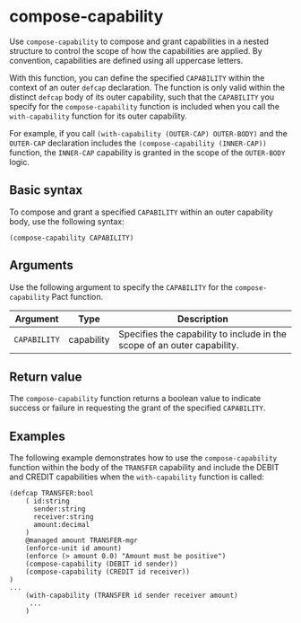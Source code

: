 # compose-capability

Use `compose-capability` to compose and grant capabilities in a nested structure to control the scope of how the capabilities are applied.
By convention, capabilities are defined using all uppercase letters.

With this function, you can define the specified `CAPABILITY` within the context of an outer `defcap` declaration.
The function is only valid within the distinct `defcap` body of its outer capability, such that the `CAPABILITY` you specify for the `compose-capability` function is included when you call the `with-capability` function for its outer capability. 

For example, if you call `(with-capability (OUTER-CAP) OUTER-BODY)` and the `OUTER-CAP` declaration includes the `(compose-capability (INNER-CAP))` function, the `INNER-CAP` capability is granted in the scope of the `OUTER-BODY` logic.

## Basic syntax

To compose and grant a specified `CAPABILITY` within an outer capability body, use the following syntax:

```pact
(compose-capability CAPABILITY)
```

## Arguments

Use the following argument to specify the `CAPABILITY` for the `compose-capability` Pact function.

| Argument | Type | Description |
| --- | --- | --- |
| `CAPABILITY` | capability | Specifies the capability to include in the scope of an outer capability. |

## Return value

The `compose-capability` function returns a boolean value to indicate success or failure in requesting the grant of the specified `CAPABILITY`.

## Examples

The following example demonstrates how to use the `compose-capability` function within the body of the `TRANSFER` capability and include the DEBIT and CREDIT capabilities when the `with-capability` function is called:

```pact
(defcap TRANSFER:bool
    ( id:string
      sender:string
      receiver:string
      amount:decimal
    )
    @managed amount TRANSFER-mgr
    (enforce-unit id amount)
    (enforce (> amount 0.0) "Amount must be positive")
    (compose-capability (DEBIT id sender))
    (compose-capability (CREDIT id receiver))
)
...
    (with-capability (TRANSFER id sender receiver amount)
     ...
    )
```
